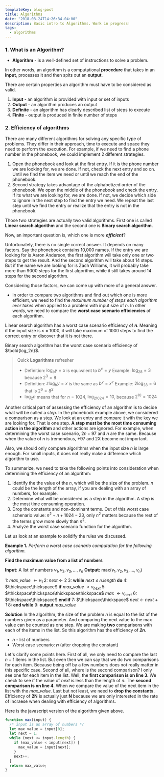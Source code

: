 ```yaml
---
templateKey: blog-post
title: Algorithms
date: "2018-08-24T14:26:34-04:00"
description: Basic intro to Algorithms. Work in progress!
tags:
  - algorithms
---
```


### 1. What is an Algorithm?

- **Algorithm** - is a well-defined set of instructions to solve a problem.

In other words, an algorithm is a computational **procedure** that takes in an **input**, processes it and then spits out an **output**.

There are certain properties an algorithm must have to be considered as valid.

1.  **Input** - an algorithm is provided with input or set of inputs
2.  **Output** - an algorithm produces an output
3.  **Definite** - an algorithm has clearly described list of steps to execute
4.  **Finite** - output is produced in finite number of steps

### 2. Efficiency of algorithms

There are many different algorithms for solving any specific type of problems. They differ in their approach, time to execute and space they need to perform the execution. For example, if we need to find a phone number in the phonebook, we could implement 2 different strategies.

1. Open the phonebook and look at the first entry. If it is the phone number we are looking for, we are done. If not, check the next entry and so on. Until we find the item we need or until we reach the end of the phonebook.
2. Second strategy takes advantage of the alphabetized order of the phonebook. We open the middle of the phonebook and check the entry. If its what we are looking for, we are done. If not, we decide which side to ignore in the next step to find the entry we need. We repeat the last step until we find the entry or realize that the entry is not in the phonebook.

Those two strategies are actually two valid algorithms. First one is called **Linear search algorithm** and the second one is **Binary search algorithm**.

Now, an important question is, which one is more **_efficient_**?

Unfortunately, there is no single correct answer. It depends on many factors. Say the phonebook contains 10,000 names. If the entry we are looking for is Aaron Anderson, the first algorithm will take only one or two steps to get the result. And the second algorithm will take about 14 steps. But if the name we are looking for is Zach Williams, it will probably take more than 9000 steps for the first algorithm, while it still takes around 14 steps for the second algorithm.

Considering those factors, we can come up with more of a general answer.

- In order to compare two algorithms and find out which one is more efficient, we need to find the _maximum number of steps each algorithm ever takes_ when applied to a problem with input size of _n_. In other words, we need to compare the **worst case scenario efficiencies** of each algorithm.

Linear search algorithm has a worst case scenario efficiency of **_n_**. Meaning if the input size is _n_ = 1000, it will take maximum of 1000 steps to find the correct entry or discover that it is not there.

Binary search algorithm has the worst case scenario efficiency of $\bold{log_2n}$.

> Quick **Logarithms** refresher
>
> - Definition: $\log_by = x$ is equivalent to $b^x = y$
>   Example: $\log_28 = 3$ because $2^3 = 8$
> - Definition: $z\log_by = x$ is the same as $b^y = x^z$
>   Example: $2\log_28 = 6$ that is $2^6 = 8^2$
> - $\log_2n$ means that for $n = 1024$, $\log_21024 = 10$, because $2^{10} = 1024$

Another critical part of assessing the efficiency of an algorithm is to decide what will be called a _step_. In the phonebook example above, we considered a comparison as a step. We look at an entry and compare it with the key we are looking for. That is one step. **A step must be the most time consuming action in the algorithm** and other actions are ignored. For example, when determining the worst case scenario, $2n + 97$ and $n$ are the same. Because when the value of $n$ is tremendous, +97 and 2X become not important.

Also, we should only compare algorithms when the input size _n_ is large enough. For small inputs, it does not really make a difference which algorithm to use.

To summarize, we need to take the following points into consideration when determining the efficiency of an algorithm:

1. Identify the the value of the $n$, which will be the size of the problem. $n$ could be the length of the array, if you are dealing with an array of numbers, for example.
2. Determine what will be considered as a step in the algorithm. A step is the most time consuming operation.
3. Drop the constants and non-dominant terms. Out of this worst case schenario value: $n^2 + n + 1024 - 23$, only $n^2$ matters because the rest of the terms grow more slowly than $n^2$.
4. Analyze the worst case scenario function for the algorithm.

Let us look at an example to solidify the rules we discussed.

**Example 1.** _Perform a worst case scenario computation for the following algorithm._

**Find the maximum value from a list of numbers**

**Input:** A list of numbers $v_1, v_2, v_3,..., v_n$
**Output:** max($v_1, v_2, v_3,..., v_n$)

1: _max_value_ $\leftarrow v_1$
2: _next_ $\leftarrow$ 2
3: **while** _next_ $\le$ _n.length_ **do**
4: $\thickspace\thickspace$ **if** _max_value_ $\lt v_{next}$
5: $\thickspace\thickspace\thickspace\thickspace$ _max_ $\leftarrow v_{next}$
6: $\thickspace\thickspace$ **end if**
7: $\thickspace\thickspace$ _next $\leftarrow$ next + 1_
8: **end while**
9: **output** _max_value_

**Solution**
In the algorithm, the size of the problem _n_ is equal to the list of the numbers given as a parameter. And comparing the next value to the max value can be counted as one step. We are making **two** comparisons with each of the items in the list. So this algorithm has the efficiency of **_2n_**.

- _n_ - list of numbers
- Worst case scenario: **_n_** (after dropping the constant)

Let's clarify some points here.
First of all, we only need to compare the last $n-1$ items in the list. But even then we can say that we do two comparisons for each item. Because being off by a few numbers does not really matter in this specific case.
Second of all, where is the second comparison? I only see one for each item in the list. Well, the **first comparison is on line 3**. We check to see if the value of _next_ is less than the length of _n_. The **second comparison is on line 4**. When we compare the value of the next item in the list with the _max_value_.
Last but not least, we need to **drop the constants**. Efficiency of **2N** is actually just **N** because we are only interested in the rate of incraese when dealing with efficiency of algorithms.

Here is the javascript version of the algorithm given above.

```javascript
function max(input) {
  /* input is an array of numbers */
  let max_value = input[0];
  let next = 1;
  while (next <= input.length) {
    if (max_value < input[next]) {
      max_value = input[next];
    }
    next++;
  }
  return max_value;
}
```
